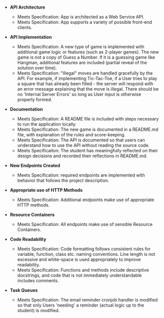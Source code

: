 - **API Architecture**
    - Meets Specification: App is architected as a Web Service API.
    - Meets Specification: App supports a variety of possible front-end clients.

- **API Implementation**
    - Meets Specification: A new type of game is implemented with additional game logic or features (such as 2-player games).
      The new game is not a copy of Guess a Number.
      If it is a guessing game like Hangman, additional features are included (partial reveal of the solution over time).
    - Meets Specification: "Illegal" moves are handled gracefully by the API.
      For example, if implementing Tic-Tac-Toe, if a User tries to play a square that has already been filled - the server will respond with an error message explaining that the move is illegal.
      There should be no 'Internal Server Errors' so long as User input is otherwise properly formed.
    
- **Documentation**
    - Meets Specification: A README file is included with steps necessary to run the application locally.
    - Meets Specification: The new game is documented in a README.md file, with explanation of the rules and score-keeping.
    - Meets Specification: The API is documented so that users can understand how to use the API without reading the source code.
    - Meets Specificaiton: The student has meaningfully reflected on their design decisions and recorded their reflections in README.md.
    
- **New Endpoints Created**
    - Meets Specification: required endpoints are implemented with behavior that follows the project description.
    
- **Appropriate use of HTTP Methods**
    - Meets Specification: Additional endpoints make use of appropriate HTTP methods.

- **Resource Containers**
    - Meets Specification: All endpoints make use of sensible Resource Containers.

- **Code Readability**
    - Meets Specification: Code formatting follows consistent rules for variable, function, class etc. naming conventions. Line length is not excessive and white-space is used appropriately to improve readability.
    - Meets Specification: Functions and methods include descriptive docstrings, and code that is not immediately understandable includes comments.
     
- **Task Queues**
    - Meets Specification: The email reminder cronjob handler is modified so that only Users 'needing' a reminder (actual logic up to the student) is modified.
    
